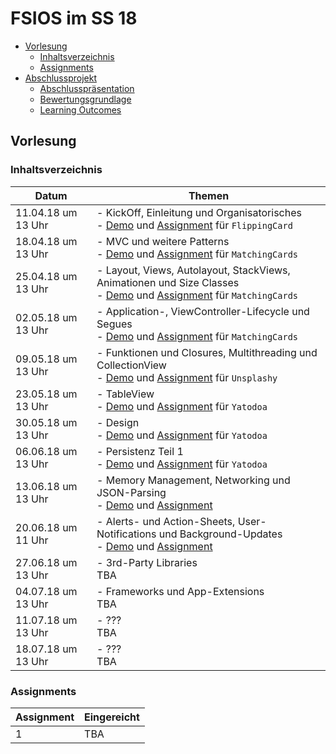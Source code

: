 # FSIOS im SS 18

- [Vorlesung](#vorlesung)
  - [Inhaltsverzeichnis](#inhaltsverzeichnis)
  - [Assignments](#assignments)
- [Abschlussprojekt](#abschlussprojekt)
  - [Abschlusspräsentation](#abschlusspräsentation)
  - [Bewertungsgrundlage](#bewertungsgrundlage)
  - [Learning Outcomes](#learning-outcomes)

## Vorlesung 

### Inhaltsverzeichnis
| Datum  | Themen |
| ------------- | ------------- |
| 11.04.18 um 13 Uhr | - KickOff, Einleitung und Organisatorisches <br /> - [Demo](https://github.com/alexdobry/FSIOS/tree/master/SS18/01_introduction/demo/FlippingCard) und [Assignment](https://github.com/alexdobry/FSIOS/tree/master/SS18/01_introduction/your%20assignment) für `FlippingCard` |
| 18.04.18 um 13 Uhr | - MVC und weitere Patterns <br /> - [Demo](https://github.com/alexdobry/FSIOS/tree/master/SS18/02_mvc/demo/MatchingCards) und [Assignment](https://github.com/alexdobry/FSIOS/tree/master/SS18/02_mvc/your%20assignment) für `MatchingCards` |
| 25.04.18 um 13 Uhr | - Layout, Views, Autolayout, StackViews, Animationen und Size Classes <br /> - [Demo](https://github.com/alexdobry/FSIOS/tree/master/SS18/03_layout&autolayout/demo/MatchingCards) und [Assignment](https://github.com/alexdobry/FSIOS/tree/master/SS18/03_layout&autolayout/your%20assignment) für `MatchingCards` |
| 02.05.18 um 13 Uhr | - Application-, ViewController-Lifecycle und Segues <br /> - [Demo](https://github.com/alexdobry/FSIOS/tree/master/SS18/04_lifecycle&segues/demo/MatchingCards) und [Assignment](https://github.com/alexdobry/FSIOS/tree/master/SS18/04_lifecycle&segues/your%20assignment) für `MatchingCards` |
| 09.05.18 um 13 Uhr | - Funktionen und Closures, Multithreading und CollectionView <br /> - [Demo](https://github.com/alexdobry/FSIOS/tree/master/SS18/05_closures&multithreading&collectionView/demo/Unsplashy) und [Assignment](https://github.com/alexdobry/FSIOS/tree/master/SS18/05_closures&multithreading&collectionView/your%20assignment) für `Unsplashy` |
| 23.05.18 um 13 Uhr | - TableView <br /> - [Demo](https://github.com/alexdobry/FSIOS/tree/master/SS18/06_tableView/demo/Yatodoa) und [Assignment](https://github.com/alexdobry/FSIOS/tree/master/SS18/06_tableView/your%20assignment) für `Yatodoa` |
| 30.05.18 um 13 Uhr | - Design <br /> - [Demo](https://github.com/alexdobry/FSIOS/tree/master/SS18/07_design/demo/Yatodoa) und [Assignment](https://github.com/alexdobry/FSIOS/tree/master/SS18/07_design/your%20assignment) für `Yatodoa` |
| 06.06.18 um 13 Uhr | - Persistenz Teil 1 <br /> - [Demo](https://github.com/alexdobry/FSIOS/tree/master/SS18/08_persistence/demo/Yatodoa) und [Assignment](https://github.com/alexdobry/FSIOS/tree/master/SS18/08_persistence/your%20assignment) für `Yatodoa` |
| 13.06.18 um 13 Uhr | - Memory Management, Networking und JSON-Parsing <br /> - [Demo](https://github.com/alexdobry/FSIOS/tree/master/SS18/09_memorymanagement&networking&jsonparsing/demo/Cryptomarket) und [Assignment](https://github.com/alexdobry/FSIOS/tree/master/SS18/09_memorymanagement&networking&jsonparsing/your%20assignment) |
| 20.06.18 um 11 Uhr | - Alerts- und Action-Sheets, User-Notifications und Background-Updates <br /> - [Demo](https://github.com/alexdobry/FSIOS/tree/master/SS18/10_notifications&background_updates&misc/demo/Cryptomarket) und [Assignment](https://github.com/alexdobry/FSIOS/tree/master/SS18/10_notifications&background_updates&misc/your%20assignment) |
| 27.06.18 um 13 Uhr | - 3rd-Party Libraries <br /> TBA |
| 04.07.18 um 13 Uhr | - Frameworks und App-Extensions <br /> TBA |
| 11.07.18 um 13 Uhr | - ??? <br /> TBA |
| 18.07.18 um 13 Uhr | - ??? <br /> TBA |


### Assignments
| Assignment | Eingereicht |
| ------------- | ------------- |
| 1 | TBA |
